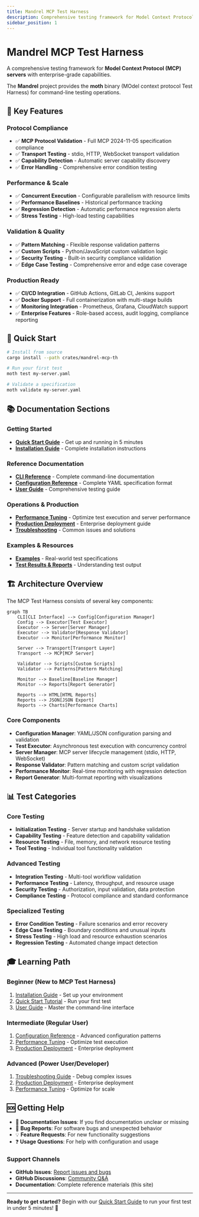```yaml
---
title: Mandrel MCP Test Harness
description: Comprehensive testing framework for Model Context Protocol (MCP) servers
sidebar_position: 1
---
```


# Mandrel MCP Test Harness

A comprehensive testing framework for **Model Context Protocol (MCP) servers** with enterprise-grade capabilities.

The **Mandrel** project provides the **moth** binary (MOdel context protocol Test Harness) for command-line testing operations.

## 🌟 Key Features

### Protocol Compliance
- ✅ **MCP Protocol Validation** - Full MCP 2024-11-05 specification compliance
- ✅ **Transport Testing** - stdio, HTTP, WebSocket transport validation
- ✅ **Capability Detection** - Automatic server capability discovery
- ✅ **Error Handling** - Comprehensive error condition testing

### Performance & Scale
- ✅ **Concurrent Execution** - Configurable parallelism with resource limits
- ✅ **Performance Baselines** - Historical performance tracking
- ✅ **Regression Detection** - Automatic performance regression alerts
- ✅ **Stress Testing** - High-load testing capabilities

### Validation & Quality
- ✅ **Pattern Matching** - Flexible response validation patterns
- ✅ **Custom Scripts** - Python/JavaScript custom validation logic
- ✅ **Security Testing** - Built-in security compliance validation
- ✅ **Edge Case Testing** - Comprehensive error and edge case coverage

### Production Ready
- ✅ **CI/CD Integration** - GitHub Actions, GitLab CI, Jenkins support
- ✅ **Docker Support** - Full containerization with multi-stage builds
- ✅ **Monitoring Integration** - Prometheus, Grafana, CloudWatch support
- ✅ **Enterprise Features** - Role-based access, audit logging, compliance reporting

## 🚀 Quick Start

```bash
# Install from source
cargo install --path crates/mandrel-mcp-th

# Run your first test
moth test my-server.yaml

# Validate a specification
moth validate my-server.yaml
```

## 📚 Documentation Sections

### Getting Started
- **[Quick Start Guide](getting-started/quick-start)** - Get up and running in 5 minutes
- **[Installation Guide](../mcp-server/getting-started/installation)** - Complete installation instructions

### Reference Documentation
- **[CLI Reference](cli-reference)** - Complete command-line documentation
- **[Configuration Reference](configuration-reference)** - Complete YAML specification format
- **[User Guide](user-guide)** - Comprehensive testing guide

### Operations & Production
- **[Performance Tuning](performance-tuning)** - Optimize test execution and server performance  
- **[Production Deployment](production-deployment)** - Enterprise deployment guide
- **[Troubleshooting](troubleshooting)** - Common issues and solutions

### Examples & Resources
- **[Examples](examples/codeprism-mcp.yaml)** - Real-world test specifications
- **[Test Results & Reports](user-guide#understanding-test-output)** - Understanding test output

## 🏗️ Architecture Overview

The MCP Test Harness consists of several key components:

```mermaid
graph TB
    CLI[CLI Interface] --> Config[Configuration Manager]
    Config --> Executor[Test Executor]
    Executor --> Server[Server Manager]
    Executor --> Validator[Response Validator]
    Executor --> Monitor[Performance Monitor]
    
    Server --> Transport[Transport Layer]
    Transport --> MCP[MCP Server]
    
    Validator --> Scripts[Custom Scripts]
    Validator --> Patterns[Pattern Matching]
    
    Monitor --> Baseline[Baseline Manager]
    Monitor --> Reports[Report Generator]
    
    Reports --> HTML[HTML Reports]
    Reports --> JSON[JSON Export]
    Reports --> Charts[Performance Charts]
```

### Core Components
- **Configuration Manager**: YAML/JSON configuration parsing and validation
- **Test Executor**: Asynchronous test execution with concurrency control
- **Server Manager**: MCP server lifecycle management (stdio, HTTP, WebSocket)
- **Response Validator**: Pattern matching and custom script validation
- **Performance Monitor**: Real-time monitoring with regression detection
- **Report Generator**: Multi-format reporting with visualizations

## 📊 Test Categories

### Core Testing
- **Initialization Testing** - Server startup and handshake validation
- **Capability Testing** - Feature detection and capability validation
- **Resource Testing** - File, memory, and network resource testing
- **Tool Testing** - Individual tool functionality validation

### Advanced Testing  
- **Integration Testing** - Multi-tool workflow validation
- **Performance Testing** - Latency, throughput, and resource usage
- **Security Testing** - Authorization, input validation, data protection
- **Compliance Testing** - Protocol compliance and standard conformance

### Specialized Testing
- **Error Condition Testing** - Failure scenarios and error recovery
- **Edge Case Testing** - Boundary conditions and unusual inputs
- **Stress Testing** - High load and resource exhaustion scenarios
- **Regression Testing** - Automated change impact detection

## 🎓 Learning Path

### Beginner (New to MCP Test Harness)
1. [Installation Guide](../mcp-server/getting-started/installation) - Set up your environment
2. [Quick Start Tutorial](getting-started/quick-start) - Run your first test
3. [User Guide](user-guide) - Master the command-line interface

### Intermediate (Regular User)
1. [Configuration Reference](configuration-reference) - Advanced configuration patterns
2. [Performance Tuning](performance-tuning) - Optimize test execution
3. [Production Deployment](production-deployment) - Enterprise deployment

### Advanced (Power User/Developer)
1. [Troubleshooting Guide](troubleshooting) - Debug complex issues
2. [Production Deployment](production-deployment) - Enterprise deployment
3. [Performance Tuning](performance-tuning) - Optimize for scale

## 🆘 Getting Help

- 📖 **Documentation Issues**: If you find documentation unclear or missing
- 🐛 **Bug Reports**: For software bugs and unexpected behavior  
- 💡 **Feature Requests**: For new functionality suggestions
- ❓ **Usage Questions**: For help with configuration and usage

### Support Channels
- **GitHub Issues**: [Report issues and bugs](https://github.com/rustic-ai/codeprism/issues)
- **GitHub Discussions**: [Community Q&A](https://github.com/rustic-ai/codeprism/discussions)
- **Documentation**: Complete reference materials (this site)

---

**Ready to get started?** Begin with our [Quick Start Guide](getting-started/quick-start) to run your first test in under 5 minutes! 🚀 